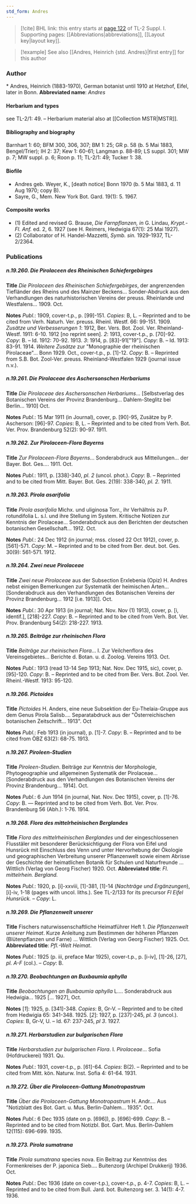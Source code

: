 ```yaml
---
std_form: Andres
---
```


> [!cite] BHL link: this entry starts at [page 122](https://www.biodiversitylibrary.org/page/33264849) of TL-2 Suppl. I.
> Supporting pages: [[Abbreviations|abbreviations]], [[Layout key|layout key]].

> [!example] See also [[Andres, Heinrich {std. Andres}|first entry]] for this author

### Author

\* Andres, Heinrich (1883-1970), German botanist until 1910 at Hetzhof, Eifel, later in Bonn. 
**Abbreviated name**: *Andres*

#### Herbarium and types

see TL-2/1: 49. – Herbarium material also at [[Collection MSTR|MSTR]].

#### Bibliography and biography

Barnhart 1: 60; BFM 300, 306, 307; BM 1: 25; GR p. 58 (b. 5 Mai 1883, Bengel/Trier); IH 2: 37; Kew 1: 60-61; Langman p. 88-89; LS suppl. 301; MW p. 7; MW suppl. p. 6; Roon p. 11; TL-2/1: 49; Tucker 1: 38.

#### Biofile

- Andres geb. Weyer, K., \[death notice\] Bonn 1970 (b. 5 Mai 1883, d. 11 Aug 1970; copy B).
- Sayre, G., Mem. New York Bot. Gard. 19(1): 5. 1967.

#### Composite works

- (1) Edited and revised G. Brause, *Die Farnpflanzen, in* G. Lindau, *Krypt.-Fl. Anf.* ed. 2, 6. 1927 (see H. Reimers, Hedwigia 67(1): 25 Mai 1927).
- (2) Collaborator of H. Handel-Mazzetti, *Symb. sin.* 1929-1937, TL-2/2364.

### Publications

##### n.19.260. Die Pirolaceen des Rheinischen Schiefergebirges

**Title**
*Die Pirolaceen des Rheinischen Schiefergebirges*, der angrenzenden Tiefländer des Rheins und des Mainzer Beckens... Sonder-Abdruck aus den Verhandlungen des naturhistorischen Vereins der preuss. Rheinlande und Westfalens... 1909. Oct.

**Notes**
*Publ*.: 1909, cover-t.p., p. \[99\]-151. *Copies*: B, L. – Reprinted and to be cited from Verh. Naturh. Ver. preuss. Rheinl. Westf. 66: 99-151. 1909.
*Zusätze und Verbesserungen 1*: 1912, Ber. Vers. Bot. Zool. Ver. Rheinland-Westf. 1911: 6-10. 1912 \[no reprint seen\].
*2*: 1913, cover-t.p., p. \[70\]-92. *Copy*: B. – Id. 1912: 70-92. 1913.
*3*: 1914, p. \[83\]-91\["19"\]. *Copy*: B. – Id. 1913: 83-91. 1914.
*Weitere Zusätze* zur "Monographie der rheinischen Pirolaceae"... Bonn 1929. Oct., cover-t.p., p. \[1\]-12. *Copy*: B. – Reprinted from S.B. Bot. Zool-Ver. preuss. Rheinland-Westfalen 1929 (journal issue n.v.).

##### n.19.261. Die Pirolaceae des Aschersonschen Herbariums

**Title**
*Die Pirolaceae des Aschersonschen Herbariums*... \[Selbstverlag des Botanischen Vereins der Provinz Brandenburg... Dahlem-Steglitz bei Berlin... 1910\] Oct.

**Notes**
*Publ*.: 15 Mar 1911 (in Journal), cover, p. \[90\]-95, Zusätze by P. Ascherson: \[96\]-97. *Copies*: B, L. – Reprinted and to be cited from Verh. Bot. Ver. Prov. Brandenburg 52(2): 90-97. 1911.

##### n.19.262. Zur Pirolaceen-Flora Bayerns

**Title**
*Zur Pirolaceen-Flora Bayerns*... Sonderabdruck aus Mitteilungen... der Bayer. Bot. Ges.... 1911. Oct.

**Notes**
*Publ*.: 1911, p. \[338\]-340, *pl. 2* (uncol. phot.). *Copy*: B. – Reprinted and to be cited from Mitt. Bayer. Bot. Ges. 2(19): 338-340, *pl. 2.* 1911.

##### n.19.263. Pirola asarifolia

**Title**
*Pirola asarifolia* Michx. und uliginosa Torr., ihr Verhältnis zu P. rotundifolia L. s.l. und ihre Stellung im System. Kritische Notizen zur Kenntnis der Pirolaceae... Sonderabdruck aus den Berichten der deutschen botanischen Gesellschaft... 1912. Oct.

**Notes**
*Publ*.: 24 Dec 1912 (in journal; mss. closed 22 Oct 1912), cover, p. \[561\]-571. *Copy*: M. – Reprinted and to be cited from Ber. deut. bot. Ges. 30(9): 561-571. 1912.

##### n.19.264. Zwei neue Pirolaceae

**Title**
*Zwei neue Pirolaceae* aus der Subsection Erxlebenia (Opiz) H. Andres nebst einigen Bemerkungen zur Systematik der heimischen Arten... \[Sonderabdruck aus den Verhandlungen des Botanischen Vereins der Provinz Brandenburg... 1912 \[i.e. 1913\]\]. Oct.

**Notes**
*Publ*.: 30 Apr 1913 (in journal; Nat. Nov. Nov (1) 1913), cover, p. \[i, identif.\], \[218\]-227.
*Copy*: B. – Reprinted and to be cited from Verh. Bot. Ver. Prov. Brandenburg 54(2): 218-227. 1913.

##### n.19.265. Beiträge zur rheinischen Flora

**Title**
*Beiträge zur rheinischen Flora*... I. Zur Veilchenflora des Vereinsgebietes... Berichte d. Botan. u. d. Zoolog. Vereins 1913. Oct.

**Notes**
*Publ*.: 1913 (read 13-14 Sep 1913; Nat. Nov. Dec 1915, sic), cover, p. \[95\]-120. *Copy*: B. – Reprinted and to be cited from Ber. Vers. Bot. Zool. Ver. Rheinl.-Westf. 1913: 95-120.

##### n.19.266. Pictoides

**Title**
*Pictoides* H. Anders, eine neue Subsektion der Eu-Thelaia-Gruppe aus dem Genus Pirola Salisb.... Separatabdruck aus der "Österreichischen botanischen Zeitschrift... 1913". Oct

**Notes**
*Publ*.: Feb 1913 (in journal), p. \[1\]-7. *Copy*: B. – Reprinted and to be cited from ÖBZ 63(2): 68-75. 1913.

##### n.19.267. Piroleen-Studien

**Title**
*Piroleen-Studien*. Beiträge zur Kenntnis der Morphologie, Phytogeographie und allgemeinen Systematik der Pirolaceae... \[Sonderabdruck aus den Verhandlungen des Botanischen Vereins der Provinz Brandenburg... 1914\]. Oct.

**Notes**
*Publ*.: 6 Jun 1914 (in journal, Nat. Nov. Dec 1915), cover, p. \[1\]-76. *Copy*: B. — Reprinted and to be cited from Verh. Bot. Ver. Prov. Brandenburg 56 (Abh.): 1-76. 1914.

##### n.19.268. Flora des mittelrheinischen Berglandes

**Title**
*Flora des mittelrheinischen Berglandes* und der eingeschlossenen Flusstäler mit besonderer Berücksichtigung der Flora von Eifel und Hunsrück mit Einschluss des Venn und unter Hervorhebung der Ökologie und geographischen Verbreitung unserer Pflanzenwelt sowie einem Abrisse der Geschichte der heimatlichen Botanik für Schulen und Naturfreunde ... Wittlich (Verlag von Georg Fischer) 1920. Oct.
**Abbreviated title**: *Fl. mittelrhein. Bergland.*

**Notes**
*Publ*.: 1920, p. \[i\]-xxviii, \[1\]-381, \[1\]-14 (*Nachträge und Ergänzungen*), \[i\]-iv, 1-18 (pages with uncol. liths.). See TL-2/133 for its precursor *Fl Eifel Hunsrück. – Copy*: L.

##### n.19.269. Die Pflanzenwelt unserer

**Title**
Fischers naturwissenschaftliche Heimatführer Heft 1. *Die Pflanzenwelt unserer* *Heimat*. Kurze Anleitung zum Bestimmen der höheren Pflanzen (Blütenpflanzen und Farne) ... Wittlich (Verlag von Georg Fischer) 1925. Oct.
**Abbreviated title**: *Pfl.-Welt Heimat*.

**Notes**
*Publ*.: 1925 (p. iii, preface Mar 1925), cover-t.p., p. \[i-iv\], \[1\]-26, \[27\], *pl. A-F* (col.). – *Copy*: B.

##### n.19.270. Beobachtungen an Buxbaumia aphylla

**Title**
*Beobachtungen an Buxbaumia aphylla* L.... Sonderabdruck aus Hedwigia... 1925 \[... 1927\], Oct.

**Notes**
\[*1*\]: 1925, p. \[341\]-348. *Copies*: B, Gr-V. – Reprinted and to be cited from Hedwigia 65: 341-348. 1925.
\[*2*\]: 1927, p. \[237\]-245, *pl. 3* (uncol.). *Copies*: B, Gr-V, U. – Id. 67: 237-245, *pl 3*. 1927.

##### n.19.271. Herbarstudien zur bulgarischen Flora

**Title**
*Herbarstudien zur bulgarischen Flora*. I. *Pirolaceae*... Sofia (Hofdruckerei) 1931. Qu.

**Notes**
*Publ*.: 1931, cover-t.p., p. \[61\]-64. *Copies*: B(2). – Reprinted and to be cited from Mitt. kön. Naturw. Inst. Sofia 4: 61-64. 1931.

##### n.19.272. Über die Pirolaceen-Gattung Monotropastrum

**Title**
*Über die Pirolaceen-Gattung Monotropastrum* H. Andr.... Aus "Notizblatt des Bot. Gart. u. Mus. Berlin-Dahlem... 1935". Oct.

**Notes**
*Publ*.: 6 Dec 1935 (date on p. \[696\]), p. \[696\]-699. *Copy*: B. – Reprinted and to be cited from Notizbl. Bot. Gart. Mus. Berlin-Dahlem 12(115): 696-699. 1935.

##### n.19.273. Pirola sumatrana

**Title**
*Pirola sumatrana* species nova. Ein Beitrag zur Kenntniss des Formenkreises der P. japonica Sieb.... Buitenzorg (Archipel Drukkerij) 1936. Oct.

**Notes**
*Publ*.: Dec 1936 (date on cover-t.p.), cover-t.p., p. 4-7. *Copies*: B, L. – Reprinted and to be cited from Bull. Jard. bot. Buitenzorg ser. 3. 14(1): 4-7. 1936.

